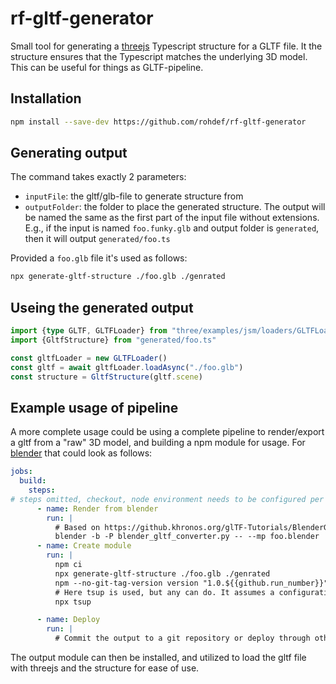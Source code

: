 # rf-gltf-generator

Small tool for generating a [threejs](https://threejs.org) Typescript structure for a GLTF file.
It the structure ensures that the Typescript matches the underlying 3D model.
This can be useful for things as GLTF-pipeline.

## Installation

```bash
npm install --save-dev https://github.com/rohdef/rf-gltf-generator 
```

## Generating output

The command takes exactly 2 parameters:
- `inputFile`: the gltf/glb-file to generate structure from
- `outputFolder`: the folder to place the generated structure. 
    The output will be named the same as the first part of the input file without extensions.
    E.g., if the input is named `foo.funky.glb` and output folder is `generated`, then it will output `generated/foo.ts` 

Provided a `foo.glb` file it's used as follows:

```bash
npx generate-gltf-structure ./foo.glb ./genrated
```

## Useing the generated output

```typescript
import {type GLTF, GLTFLoader} from "three/examples/jsm/loaders/GLTFLoader"
import {GltfStructure} from "generated/foo.ts"

const gltfLoader = new GLTFLoader()
const gltf = await gltfLoader.loadAsync("./foo.glb")
const structure = GltfStructure(gltf.scene)
```

## Example usage of pipeline

A more complete usage could be using a complete pipeline to render/export a gltf from a "raw" 3D model,
and building a npm module for usage. For [blender](https://www.blender.org) that could look as follows:

```yaml
jobs:
  build:
    steps:
# steps omitted, checkout, node environment needs to be configured per the default way
      - name: Render from blender
        run: |
          # Based on https://github.khronos.org/glTF-Tutorials/BlenderGltfConverter/
          blender -b -P blender_gltf_converter.py -- --mp foo.blender
      - name: Create module
        run: |
          npm ci
          npx generate-gltf-structure ./foo.glb ./genrated
          npm --no-git-tag-version version "1.0.${{github.run_number}}" -m "Upgrade to new version"
          # Here tsup is used, but any can do. It assumes a configuration that includes the glb as a resouce
          npx tsup

      - name: Deploy
        run: |
          # Commit the output to a git repository or deploy through other mechanism
```

The output module can then be installed, and utilized to load the gltf file with threejs and the structure for ease of use.